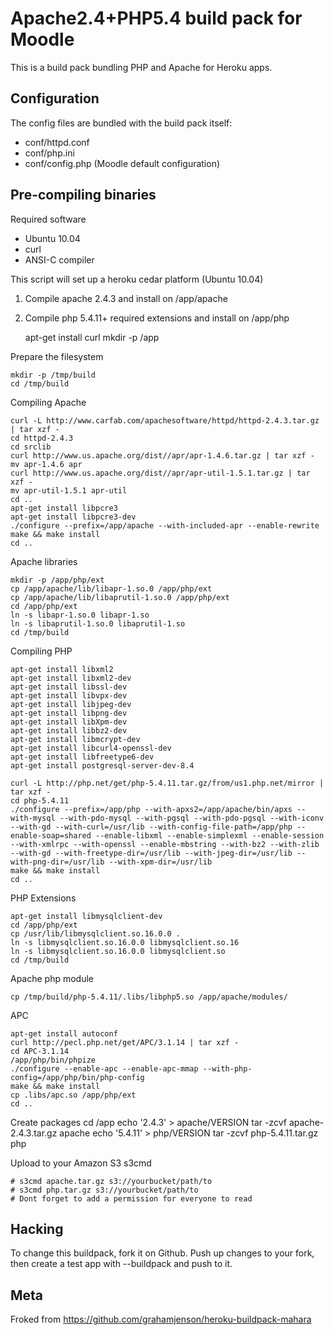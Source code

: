 Apache2.4+PHP5.4 build pack for Moodle
========================

This is a build pack bundling PHP and Apache for Heroku apps.

Configuration
-------------

The config files are bundled with the build pack itself:

* conf/httpd.conf
* conf/php.ini
* conf/config.php (Moodle default configuration)


Pre-compiling binaries
----------------------

Required software
 - Ubuntu 10.04
 - curl
 - ANSI-C compiler

This script will set up a heroku cedar platform (Ubuntu 10.04)
 1. Compile apache 2.4.3 and install on /app/apache
 2. Compile php 5.4.11+ required extensions and install on /app/php

    apt-get install curl
    mkdir -p /app

Prepare the filesystem

    mkdir -p /tmp/build
    cd /tmp/build

Compiling Apache

    curl -L http://www.carfab.com/apachesoftware/httpd/httpd-2.4.3.tar.gz | tar xzf -
    cd httpd-2.4.3
    cd srclib
    curl http://www.us.apache.org/dist//apr/apr-1.4.6.tar.gz | tar xzf -
    mv apr-1.4.6 apr
    curl http://www.us.apache.org/dist//apr/apr-util-1.5.1.tar.gz | tar xzf -
    mv apr-util-1.5.1 apr-util
    cd ..
    apt-get install libpcre3
    apt-get install libpcre3-dev
    ./configure --prefix=/app/apache --with-included-apr --enable-rewrite
    make && make install
    cd ..

Apache libraries

    mkdir -p /app/php/ext
    cp /app/apache/lib/libapr-1.so.0 /app/php/ext
    cp /app/apache/lib/libaprutil-1.so.0 /app/php/ext
    cd /app/php/ext
    ln -s libapr-1.so.0 libapr-1.so
    ln -s libaprutil-1.so.0 libaprutil-1.so
    cd /tmp/build

Compiling PHP

    apt-get install libxml2
    apt-get install libxml2-dev
    apt-get install libssl-dev
    apt-get install libvpx-dev
    apt-get install libjpeg-dev
    apt-get install libpng-dev
    apt-get install libXpm-dev
    apt-get install libbz2-dev
    apt-get install libmcrypt-dev
    apt-get install libcurl4-openssl-dev
    apt-get install libfreetype6-dev
    apt-get install postgresql-server-dev-8.4

    curl -L http://php.net/get/php-5.4.11.tar.gz/from/us1.php.net/mirror | tar xzf -
    cd php-5.4.11
    ./configure --prefix=/app/php --with-apxs2=/app/apache/bin/apxs --with-mysql --with-pdo-mysql --with-pgsql --with-pdo-pgsql --with-iconv --with-gd --with-curl=/usr/lib --with-config-file-path=/app/php --enable-soap=shared --enable-libxml --enable-simplexml --enable-session --with-xmlrpc --with-openssl --enable-mbstring --with-bz2 --with-zlib --with-gd --with-freetype-dir=/usr/lib --with-jpeg-dir=/usr/lib --with-png-dir=/usr/lib --with-xpm-dir=/usr/lib
    make && make install
    cd ..

PHP Extensions

    apt-get install libmysqlclient-dev
    cd /app/php/ext
    cp /usr/lib/libmysqlclient.so.16.0.0 .
    ln -s libmysqlclient.so.16.0.0 libmysqlclient.so.16
    ln -s libmysqlclient.so.16.0.0 libmysqlclient.so
    cd /tmp/build

Apache php module

    cp /tmp/build/php-5.4.11/.libs/libphp5.so /app/apache/modules/

APC

    apt-get install autoconf
    curl http://pecl.php.net/get/APC/3.1.14 | tar xzf -
    cd APC-3.1.14
    /app/php/bin/phpize
    ./configure --enable-apc --enable-apc-mmap --with-php-config=/app/php/bin/php-config
    make && make install
    cp .libs/apc.so /app/php/ext
    cd ..

Create packages
    cd /app
    echo '2.4.3' > apache/VERSION
    tar -zcvf apache-2.4.3.tar.gz apache
    echo '5.4.11' > php/VERSION
    tar -zcvf php-5.4.11.tar.gz php

Upload to your Amazon S3 s3cmd

    # s3cmd apache.tar.gz s3://yourbucket/path/to
    # s3cmd php.tar.gz s3://yourbucket/path/to
    # Dont forget to add a permission for everyone to read



Hacking
-------

To change this buildpack, fork it on Github. Push up changes to your fork, then create a test app with --buildpack <your-github-url> and push to it.


Meta
----

Froked from https://github.com/grahamjenson/heroku-buildpack-mahara
